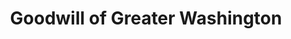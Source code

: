 ---
title: "Goodwill of Greater Washington"
url: /rockville/goodwill-of-greater-washington/
shop: Gebrauchtwaren
---